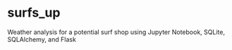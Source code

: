 # surfs_up
Weather analysis for a potential surf shop using Jupyter Notebook, SQLite, SQLAlchemy, and Flask
